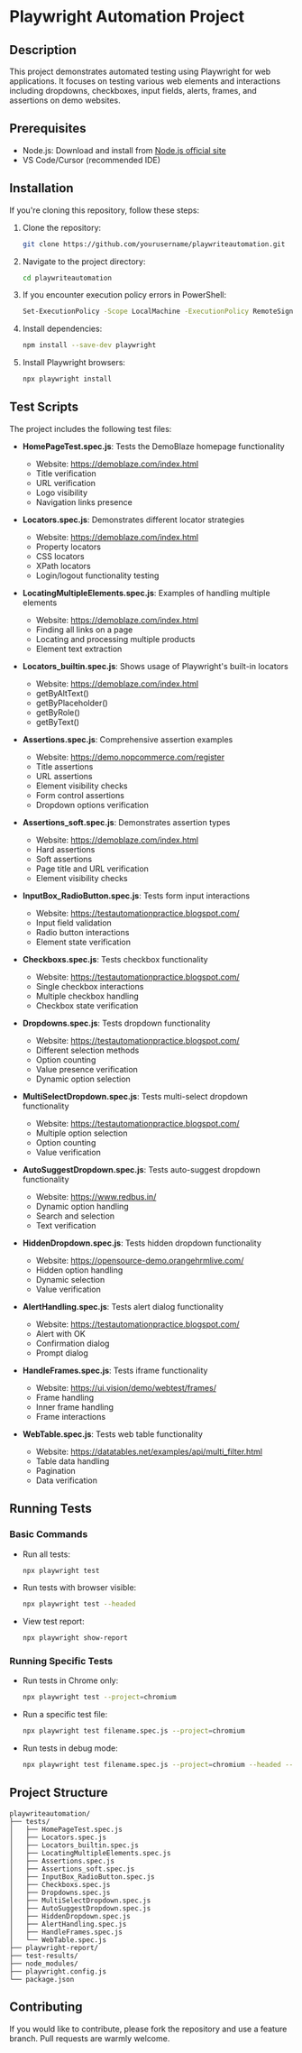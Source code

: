 # Playwright Automation Project

## Description

This project demonstrates automated testing using Playwright for web applications. It focuses on testing various web elements and interactions including dropdowns, checkboxes, input fields, alerts, frames, and assertions on demo websites.

## Prerequisites

- Node.js: Download and install from [Node.js official site](https://nodejs.org/en/download/)
- VS Code/Cursor (recommended IDE)

## Installation

If you're cloning this repository, follow these steps:

1. Clone the repository:
   ```bash
   git clone https://github.com/yourusername/playwriteautomation.git
   ```

2. Navigate to the project directory:
   ```bash
   cd playwriteautomation
   ```

3. If you encounter execution policy errors in PowerShell:
   ```bash
   Set-ExecutionPolicy -Scope LocalMachine -ExecutionPolicy RemoteSigned
   ```

4. Install dependencies:
   ```bash
   npm install --save-dev playwright
   ```

5. Install Playwright browsers:
   ```bash
   npx playwright install
   ```

## Test Scripts

The project includes the following test files:

- **HomePageTest.spec.js**: Tests the DemoBlaze homepage functionality
  - Website: https://demoblaze.com/index.html
  - Title verification
  - URL verification
  - Logo visibility
  - Navigation links presence

- **Locators.spec.js**: Demonstrates different locator strategies
  - Website: https://demoblaze.com/index.html
  - Property locators
  - CSS locators
  - XPath locators
  - Login/logout functionality testing

- **LocatingMultipleElements.spec.js**: Examples of handling multiple elements
  - Website: https://demoblaze.com/index.html
  - Finding all links on a page
  - Locating and processing multiple products
  - Element text extraction

- **Locators_builtin.spec.js**: Shows usage of Playwright's built-in locators
  - Website: https://demoblaze.com/index.html
  - getByAltText()
  - getByPlaceholder()
  - getByRole()
  - getByText()

- **Assertions.spec.js**: Comprehensive assertion examples
  - Website: https://demo.nopcommerce.com/register
  - Title assertions
  - URL assertions
  - Element visibility checks
  - Form control assertions
  - Dropdown options verification

- **Assertions_soft.spec.js**: Demonstrates assertion types
  - Website: https://demoblaze.com/index.html
  - Hard assertions
  - Soft assertions
  - Page title and URL verification
  - Element visibility checks

- **InputBox_RadioButton.spec.js**: Tests form input interactions
  - Website: https://testautomationpractice.blogspot.com/
  - Input field validation
  - Radio button interactions
  - Element state verification

- **Checkboxs.spec.js**: Tests checkbox functionality
  - Website: https://testautomationpractice.blogspot.com/
  - Single checkbox interactions
  - Multiple checkbox handling
  - Checkbox state verification

- **Dropdowns.spec.js**: Tests dropdown functionality
  - Website: https://testautomationpractice.blogspot.com/
  - Different selection methods
  - Option counting
  - Value presence verification
  - Dynamic option selection

- **MultiSelectDropdown.spec.js**: Tests multi-select dropdown functionality
  - Website: https://testautomationpractice.blogspot.com/
  - Multiple option selection
  - Option counting
  - Value verification

- **AutoSuggestDropdown.spec.js**: Tests auto-suggest dropdown functionality
  - Website: https://www.redbus.in/
  - Dynamic option handling
  - Search and selection
  - Text verification

- **HiddenDropdown.spec.js**: Tests hidden dropdown functionality
  - Website: https://opensource-demo.orangehrmlive.com/
  - Hidden option handling
  - Dynamic selection
  - Value verification

- **AlertHandling.spec.js**: Tests alert dialog functionality
  - Website: https://testautomationpractice.blogspot.com/
  - Alert with OK
  - Confirmation dialog
  - Prompt dialog

- **HandleFrames.spec.js**: Tests iframe functionality
  - Website: https://ui.vision/demo/webtest/frames/
  - Frame handling
  - Inner frame handling
  - Frame interactions

- **WebTable.spec.js**: Tests web table functionality
  - Website: https://datatables.net/examples/api/multi_filter.html
  - Table data handling
  - Pagination
  - Data verification

## Running Tests

### Basic Commands

- Run all tests:
  ```bash
  npx playwright test
  ```

- Run tests with browser visible:
  ```bash
  npx playwright test --headed
  ```

- View test report:
  ```bash
  npx playwright show-report
  ```

### Running Specific Tests

- Run tests in Chrome only:
  ```bash
  npx playwright test --project=chromium
  ```

- Run a specific test file:
  ```bash
  npx playwright test filename.spec.js --project=chromium
  ```

- Run tests in debug mode:
  ```bash
  npx playwright test filename.spec.js --project=chromium --headed --debug
  ```

## Project Structure

```
playwriteautomation/
├── tests/
│   ├── HomePageTest.spec.js
│   ├── Locators.spec.js
│   ├── Locators_builtin.spec.js
│   ├── LocatingMultipleElements.spec.js
│   ├── Assertions.spec.js
│   ├── Assertions_soft.spec.js
│   ├── InputBox_RadioButton.spec.js
│   ├── Checkboxs.spec.js
│   ├── Dropdowns.spec.js
│   ├── MultiSelectDropdown.spec.js
│   ├── AutoSuggestDropdown.spec.js
│   ├── HiddenDropdown.spec.js
│   ├── AlertHandling.spec.js
│   ├── HandleFrames.spec.js
│   └── WebTable.spec.js
├── playwright-report/
├── test-results/
├── node_modules/
├── playwright.config.js
└── package.json

```

## Contributing

If you would like to contribute, please fork the repository and use a feature branch. Pull requests are warmly welcome.
